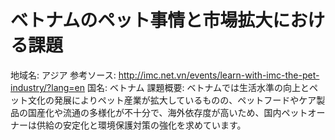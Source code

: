 # ベトナムのペット事情と市場拡大における課題

地域名: アジア
参考ソース: http://imc.net.vn/events/learn-with-imc-the-pet-industry/?lang=en
国名: ベトナム
課題概要: ベトナムでは生活水準の向上とペット文化の発展によりペット産業が拡大しているものの、ペットフードやケア製品の国産化や流通の多様化が不十分で、海外依存度が高いため、国内ペットオーナーは供給の安定化と環境保護対策の強化を求めています。
